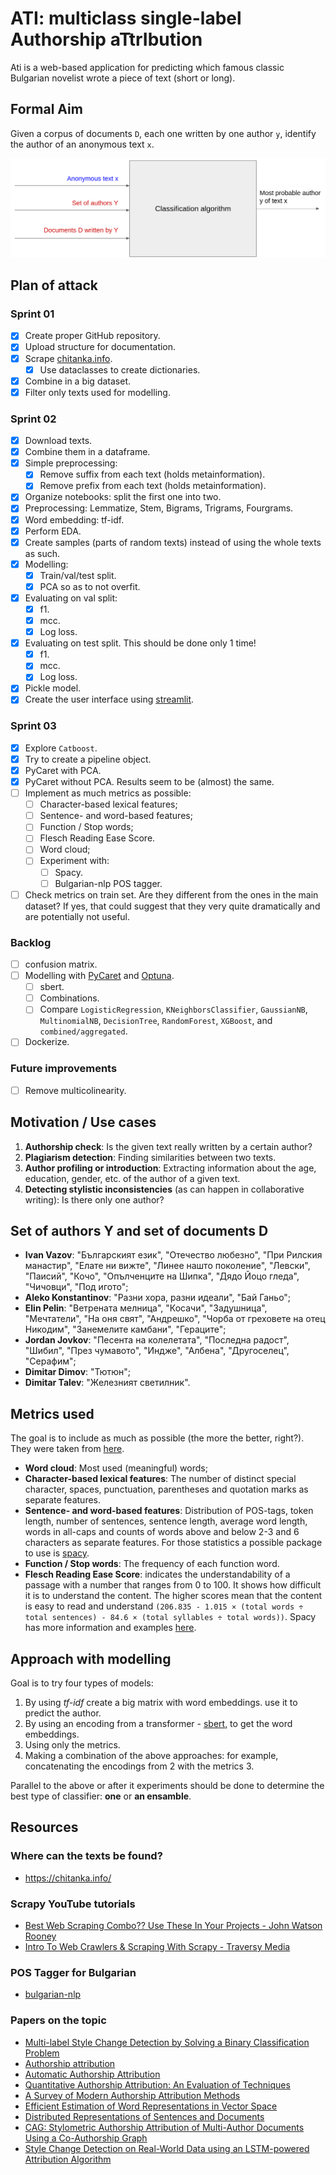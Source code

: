 # ATI: multiclass single-label Authorship aTtrIbution

Ati is a web-based application for predicting which famous classic Bulgarian novelist wrote a piece of text (short or long).

## Formal Aim

Given a corpus of documents `D`, each one written by one author `y`, identify the author of an anonymous text `x`.

![big_picture](./assets/big_picture.png)

## Plan of attack

### Sprint 01

- [X] Create proper GitHub repository.
- [X] Upload structure for documentation.
- [X] Scrape [chitanka.info](https://chitanka.info/).
  - [X] Use dataclasses to create dictionaries.
- [X] Combine in a big dataset.
- [X] Filter only texts used for modelling.

### Sprint 02

- [X] Download texts.
- [X] Combine them in a dataframe.
- [X] Simple preprocessing:
  - [X] Remove suffix from each text (holds metainformation).
  - [X] Remove prefix from each text (holds metainformation).
- [X] Organize notebooks: split the first one into two.
- [X] Preprocessing: Lemmatize, Stem, Bigrams, Trigrams, Fourgrams.
- [X] Word embedding: tf-idf.
- [X] Perform EDA.
- [X] Create samples (parts of random texts) instead of using the whole texts as such.
- [X] Modelling:
  - [X] Train/val/test split.
  - [X] PCA so as to not overfit.
- [X] Evaluating on val split:
  - [X] f1.
  - [X] mcc.
  - [X] Log loss.
- [X] Evaluating on test split. This should be done only 1 time!
  - [X] f1.
  - [X] mcc.
  - [X] Log loss.
- [X] Pickle model.
- [X] Create the user interface using [streamlit](https://streamlit.io/).

### Sprint 03

- [X] Explore `Catboost`.
- [X] Try to create a pipeline object.
- [X] PyCaret with PCA.
- [X] PyCaret without PCA. Results seem to be (almost) the same.
- [ ] Implement as much metrics as possible:
  - [ ] Character-based lexical features;
  - [ ] Sentence- and word-based features;
  - [ ] Function / Stop words;
  - [ ] Flesch Reading Ease Score.
  - [ ] Word cloud;
  - [ ] Experiment with:
    - [ ] Spacy.
    - [ ] Bulgarian-nlp POS tagger.
- [ ] Check metrics on train set. Are they different from the ones in the main dataset? If yes, that could suggest that they very quite dramatically and are potentially not useful.

### Backlog

- [ ] confusion matrix.
- [ ] Modelling with [PyCaret](https://pycaret.org/) and [Optuna](https://optuna.org/).
  - [ ] sbert.
  - [ ] Combinations.
  - [ ] Compare `LogisticRegression`, `KNeighborsClassifier`, `GaussianNB`, `MultinomialNB`, `DecisionTree`, `RandomForest`, `XGBoost`, and `combined/aggregated`.
- [ ] Dockerize.

### Future improvements

- [ ] Remove multicolinearity.

## Motivation / Use cases

1. **Authorship check**: Is the given text really written by a certain author?
2. **Plagiarism detection**: Finding similarities between two texts.
3. **Author profiling or introduction**: Extracting information about the age, education, gender, etc. of the author of a given text.
4. **Detecting stylistic inconsistencies** (as can happen in collaborative writing): Is there only one author?

## Set of authors Y and set of documents D

- **Ivan Vazov**: "Българският език", "Отечество любезно", "При Рилския манастир", "Елате ни вижте", "Линее нашто поколение", "Левски", "Паисий", "Кочо", "Опълченците на Шипка", "Дядо Йоцо гледа", "Чичовци", "Под игото";
- **Aleko Konstantinov**: "Разни хора, разни идеали", "Бай Ганьо";
- **Elin Pelin**: "Ветрената мелница", "Косачи", "Задушница", "Мечтатели", "На оня свят", "Андрешко", "Чорба от греховете на отец Никодим", "Занемелите камбани", "Гераците";
- **Jordan Jovkov**: "Песента на колелетата", "Последна радост", "Шибил", "През чумавото", "Индже", "Албена", "Другоселец", "Серафим";
- **Dimitar Dimov**: "Тютюн";
- **Dimitar Talev**: "Железният светилник".

## Metrics used

The goal is to include as much as possible (the more the better, right?). They were taken from [here](https://ceur-ws.org/Vol-2936/paper-191.pdf).

- **Word cloud**: Most used (meaningful) words;
- **Character-based lexical features**: The number of distinct special character, spaces, punctuation, parentheses and quotation marks as separate features.
- **Sentence- and word-based features**: Distribution of POS-tags, token length, number of sentences, sentence length, average word length, words in all-caps and counts of words above and below 2-3 and 6 characters as separate features. For those statistics a possible package to use is [spacy](https://spacy.io/).
- **Function / Stop words**: The frequency of each function word.
- **Flesch Reading Ease Score**: indicates the understandability of a passage with a number that ranges from 0 to 100. It shows how difficult it is to understand the content. The higher scores mean that the content is easy to read and understand `(206.835 - 1.015 × (total words ÷ total sentences) - 84.6 × (total syllables ÷ total words))`. Spacy has more information and examples [here](https://spacy.io/universe/project/spacy_syllables).

## Approach with modelling

Goal is to try four types of models:

1. By using *tf-idf* create a big matrix with word embeddings. use it to predict the author.
2. By using an encoding from a transformer - [sbert](https://www.sbert.net/), to get the word embeddings.
3. Using only the metrics.
4. Making a combination of the above approaches: for example, concatenating the encodings from 2 with the metrics 3.

Parallel to the above or after it experiments should be done to determine the best type of classifier: **one** or **an ensamble**.

## Resources

### Where can the texts be found?

- <https://chitanka.info/>

### Scrapy YouTube tutorials

- [Best Web Scraping Combo?? Use These In Your Projects - John Watson Rooney](https://www.youtube.com/watch?v=HpRsfpPuUzE)
- [Intro To Web Crawlers & Scraping With Scrapy - Traversy Media](https://www.youtube.com/watch?v=ALizgnSFTwQ)

### POS Tagger for Bulgarian

- [bulgarian-nlp](https://github.com/AMontgomerie/bulgarian-nlp)

### Papers on the topic

- [Multi-label Style Change Detection by Solving a Binary Classification Problem](https://ceur-ws.org/Vol-2936/paper-191.pdf)
- [Authorship attribution](https://link.springer.com/article/10.1007/BF01830689)
- [Automatic Authorship Attribution](http://portal.acm.org/citation.cfm?doid=977035.977057)
- [Quantitative Authorship Attribution: An Evaluation of Techniques](https://lirias.kuleuven.be/bitstream/123456789/331335/1/Grieve%20-%20authorship%20attribution.pdf)
- [A Survey of Modern Authorship Attribution Methods](https://onlinelibrary.wiley.com/doi/10.1002/asi.21001)
- [Efficient Estimation of Word Representations in Vector Space](https://arxiv.org/pdf/1301.3781.pdf)
- [Distributed Representations of Sentences and Documents](https://cs.stanford.edu/~quocle/paragraph_vector.pdf)
- [CAG: Stylometric Authorship Attribution of Multi-Author Documents Using a Co-Authorship Graph](https://ieeexplore.ieee.org/stamp/stamp.jsp?tp=&arnumber=8962080)
- [Style Change Detection on Real-World Data using an LSTM-powered Attribution Algorithm](https://ceur-ws.org/Vol-2936/paper-163.pdf)
